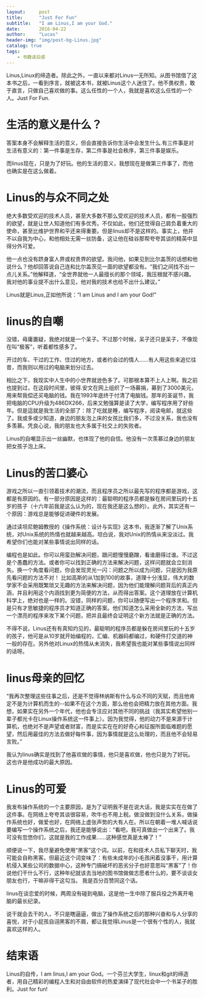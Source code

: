 ```yaml
---
layout:     post
title:      "Just For Fun"
subtitle:   "I am Linus,I am your God."
date:       2016-04-22
author:     "Lucas"
header-img: "img/post-bg-Linus.jpg"
catalog: true
tags:
    - 书籍读后感
---
```


Linus,Linux的缔造者。除此之外，一直以来都对Linus一无所知。从图书馆借了这本书之后，一看到序言，就被这本书，就被Linus这个人迷住了。他不畏权贵，敢于直言，只做自己喜欢做的事。这么任性的一个人，我就是喜欢这么任性的一个人。Just For Fun.

# 生活的意义是什么？
答案本身不会解释生活的意义，但会直接告诉你生活中会发生什么.有三件事是对生活有意义的：第一件事是生存，第二件事是社会秩序，第三件事是娱乐。

而linus现在，只是为了好玩。他的生活的意义，我想现在是做第三件事了，而他也确实是在这么做着。

# Linus的与众不同之处
绝大多数受欢迎的技术人员，甚至大多数不那么受欢迎的技术人员，都有一股强烈的欲望，就是让世人知道他们有多优秀。不仅如此，他们还觉得自己肩负着重大的使命，甚至比维护世界和平还来得重要。但是linus却不是这样的。事实上，他并不以自我为中心，和他相处无需一丝防备，这让他在硅谷那帮夸夸其谈的精英中显得分外可爱。

他一点也没有跻身富人界或权贵界的欲望。我问他，如果见到比尔盖茨的话想和他说什么？他却回答说自己连和比尔盖茨见一面的欲望都没有。“我们之间找不出一点儿关系。”他解释道，“全世界就他一人最擅长的那个领域，我压根就不感兴趣。我对他的事业提不出什么意见，他对我的技术也给不出什么建议。”

Linus就是Linus,正如他所说：“I am Linus and I am your God!”

# linus的自嘲
没错，毋庸置疑，我绝对就是一个呆子。不过那个时候，呆子还只是呆子，不像现在叫“极客”，听着都性感多了。

开过的车、干过的工作、住过的地方，或者约会过的情人......有人用这些来追忆往昔，而我则以用过的电脑来划分过去。

相比之下，我现实中人生中的小世界就逊色多了。可那根本算不上人上啊。我之前也提到过，在这段时间里，彼得.安文在网上组织了一场募捐，募到了3000美元，用来帮我偿还买电脑的钱。我在1993年底终于付清了电脑钱。那年的圣诞节，我把电脑的CPU升级为486DX266，后来又勉强算是读了大学，编写程序用了好些年。但是這就是我生活的全部了：除了吃就是睡，编写程序，阅读电邮，就这些了。我或多或少知道，身边的朋友泡上床的女孩比我们多，不过没关系，我也没有多羡慕。凭良心说，我的朋友也大多属于社交上的失败者。

Linus的自嘲显示出一丝幽默，也体现了他的自信。他没有一次羡慕过身边的朋友把女孩子泡上床。

# Linus的苦口婆心

游戏之所以一直引领着技术的潮流，而且程序员之所以最先写的程序都是游戏，这都是有原因的。有一部分原因是这样的：最聪明的程序员都是躲在房间里玩的十五岁的孩子（十六年前我是这么认为的，现在我还是这么想的）。此外，其实还有一个原因：游戏总是能够促进硬件的发展。

通过读坦尼鲍姆教授的《操作系统：设计与实现》这本书，我逐渐了解了Unix系统，对Unix系统的热情也就越来越高。坦白说，我对Unix的热情从来没淡过。我希望你们也能对某些事情说出同样的话。

编程也是如此。你可以用蛮劲解决问题，跟问题慢慢磨蹭，看谁磨得过谁。不过这是个愚蠢的方法。或者你可以找到正确的方法来解决问题，这样问题就会立刻消失。换一个角度看问题，你会发现灵光一闪：问题之所以成为问题，只是因为我原先看问题的方法不对！
比如高斯的从1加到100的故事，道理十分浅显，伟大的数学家不会采用既繁琐又无趣的方法来解决问题，因为他们能理解问题背后的真正内涵，并且利用这个内涵找到更为简便的方法，从而得出答案。这个道理放在计算机科学上，绝对也是一样的。没错，同样的问题，你可以随便写出一个程序求和。但是只有才思敏捷的程序员才知道正确的答案。他们知道怎么采用全新的方法，写出一个漂亮的程序来攻下某个问题，把并且最终会证明这个新方法就是正确的方法。

不得不说，Linus还有有真知灼见的，最聪明的程序员都是躲在房间里玩的十五岁的孩子，他可是从10岁就开始编程的，汇编、机器码都编过，和硬件打交道的神一般的存在。另外他对Linux的热情从未消失，我希望我也能对某些事情说出同样的话呀。

# linus母亲的回忆
“我再次整理这些往事之后，还是不觉得林纳斯有什么与众不同的天赋，而且他肯定不是为计算机而生的--如果不在这个方面，那么他也会把精力放在其他方面。我想，如果实在另外一个年代，他也会专注应对其他不同的挑战（我其实希望他别一辈子都光卡在Linux操作系统这一件事上）。因为我觉得，他的动力不是来源于计算机，也绝对不是声望或者财富，而是实实在在的好奇心和征服所面临难题的愿望，然后用最佳的方法去做好每件事，因为事情就是这么处理的，而且他不会轻易言败。”

我认为linus确实是找到了他喜欢做的事情，他只是喜欢做，他也只是为了好玩。这也许是他成功的最大原因。

# Linus的可爱
我发布操作系统的一个主要原因，是为了证明我不是在说大话，我是实实在在做了这件事。在网络上夸夸其谈很容易，吹牛也不用上税。做没做到没什么关系，做操作系统也好，做爱也好，在网络上虚张声势的大有人在。所以在朝着一堆人喊话说要编写一个操作系统之后，我还是能够说出：“看吧，我可真做出一个出来了。我可没有忽悠你们，这就是我的工作成果......这种感觉真是太棒了！”

顺便说一下，我尽量避免使用“黑客”这个词。以前，在和技术人员私下聊天时，我可能会自称黑客。但最近这个词变味了：有些未成年的小毛孩闲着没事干，用计算机侵入某些公司的数据中心，这种专门搞破坏的恶劣分子也好意思叫“黑客”了！你说他们干什么不行，这种年纪就该去当地的图书馆做做志愿者什么的，要不谈谈女朋友也行，干嘛非得干这勾当。
我是百分百赞同这个话。

linus在谈恋爱的时候，两周没有碰到电脑，这是他一生中除了服兵役之外离开电脑的最长纪录。

说干就会去干的人，不只是瞎逼逼，做出了操作系统之后的那种兴奋和与人分享的喜悦，对于小屁孩自诩黑客的不屑，都让我觉得Linus是一个很有个性的人，我就喜欢这样的人。



# 结束语
Linus的自传，I am linus,I am your God。一个芬兰大学生，linux和git的缔造者，用自己精彩的编程人生和对自由软件的热爱演绎了现代社会中一个书呆子的胜利。Just for fun!



